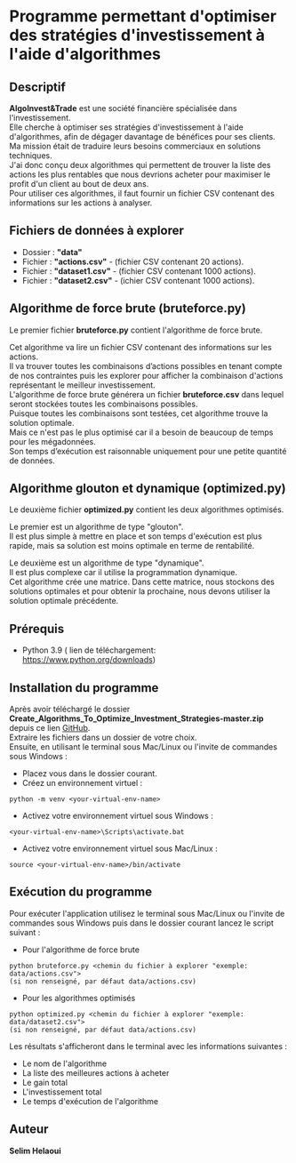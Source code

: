 # Programme permettant d'optimiser des stratégies d'investissement à l'aide d'algorithmes
## Descriptif
**AlgoInvest&Trade** est une société financière spécialisée dans l'investissement.<br> Elle cherche à optimiser ses stratégies d'investissement à l'aide d'algorithmes, afin de dégager davantage de bénéfices pour ses clients.<br>
Ma mission était de traduire leurs besoins commerciaux en solutions techniques.<br>
J'ai donc conçu deux algorithmes qui permettent de trouver la liste des actions les plus rentables que nous devrions acheter pour maximiser le profit d'un client au bout de deux ans.<br>
Pour utiliser ces algorithmes, il faut fournir un fichier CSV contenant des informations sur les actions à analyser.


## Fichiers de données à explorer
* Dossier : **"data"**
 * Fichier : **"actions.csv"** - (fichier CSV contenant 20 actions).<br>
 * Fichier : **"dataset1.csv"** - (fichier CSV contenant 1000 actions).<br>
 * Fichier : **"dataset2.csv"** - (ichier CSV contenant 1000 actions).<br>

## Algorithme de force brute (bruteforce.py)
Le premier fichier **bruteforce.py** contient l'algorithme de force brute.<br>

Cet algorithme va lire un fichier CSV contenant des informations sur les actions.<br> Il va trouver toutes les combinaisons d’actions possibles en tenant compte de nos contraintes puis les explorer pour afficher la combinaison d'actions représentant le meilleur investissement.<br>
L'algorithme de force brute générera un fichier **bruteforce.csv** dans lequel seront stockées toutes les combinaisons possibles.<br>
Puisque toutes les combinaisons sont testées, cet algorithme trouve la solution optimale.<br>
Mais ce n'est pas le plus optimisé car il a besoin de beaucoup de temps pour les mégadonnées.<br>
Son temps d’exécution est raisonnable uniquement pour une petite quantité de données.


## Algorithme glouton et dynamique (optimized.py)
Le deuxième fichier **optimized.py** contient les deux algorithmes optimisés.<br>

Le premier est un algorithme de type "glouton".<br>
Il est plus simple à mettre en place et son temps d'exécution est plus rapide, mais sa solution est moins optimale en terme de rentabilité.

Le deuxième est un algorithme de type "dynamique".<br>
Il est plus complexe car il utilise la programmation dynamique.<br> Cet algorithme crée une matrice. Dans cette matrice, nous stockons des solutions optimales et pour obtenir la prochaine, nous devons utiliser la solution optimale précédente.<br>

## Prérequis
* Python 3.9 ( lien de téléchargement: <https://www.python.org/downloads>)

## Installation du programme

Après avoir téléchargé le dossier **Create_Algorithms_To_Optimize_Investment_Strategies-master.zip** depuis ce lien [GitHub](https://github.com/SelHel/Create_Algorithms_To_Optimize_Investment_Strategies.git).  
Extraire les fichiers dans un dossier de votre choix.  
Ensuite, en utilisant le terminal sous Mac/Linux ou l'invite de commandes sous Windows :

* Placez vous dans le dossier courant.
* Créez un environnement virtuel :

```
python -m venv <your-virtual-env-name>
```
* Activez votre environnement virtuel sous Windows :

```
<your-virtual-env-name>\Scripts\activate.bat
```
* Activez votre environnement virtuel sous Mac/Linux :

```
source <your-virtual-env-name>/bin/activate
```
## Exécution du programme
Pour exécuter l'application utilisez le terminal sous Mac/Linux ou l'invite de commandes sous Windows puis dans le dossier courant lancez le script suivant :

* Pour l'algorithme de force brute


```
python bruteforce.py <chemin du fichier à explorer "exemple: data/actions.csv">
(si non renseigné, par défaut data/actions.csv)

```

* Pour les algorithmes optimisés


```
python optimized.py <chemin du fichier à explorer "exemple: data/dataset2.csv">
(si non renseigné, par défaut data/actions.csv)

```
Les résultats s'afficheront dans le terminal avec les informations suivantes :

* Le nom de l'algorithme
* La liste des meilleures actions à acheter
* Le gain total
* L'investissement total
* Le temps d'exécution de l'algorithme

## Auteur
**Selim Helaoui**
